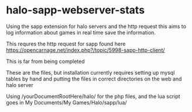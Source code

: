 # halo-sapp-webserver-stats
Using the sapp extension for halo servers and the http request this aims to log information about games in real time save the information.

This requres the http request for sapp found here https://opencarnage.net/index.php?/topic/5998-sapp-http-client/

This is far from being completed

These are the files, but installation currently requires setting up mysql tables by hand and putting the files in correct directories on the web and halo server

Using /yourDocumentRootHere/halo/  for the php files, and the lua script goes in My Documents/My Games/Halo/sapp/lua/
